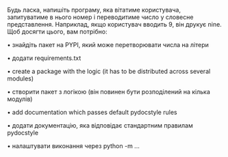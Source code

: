 Будь ласка, напишіть програму, яка вітатиме користувача,
запитуватиме в нього номер і переводитиме число у словесне представлення. 
Наприклад, якщо користувач вводить 9, він друкує nine. Щоб досягти цього, вам потрібно:

• знайдіть пакет на PYPI, який може перетворювати числа на літери

• додати requirements.txt

• create a package with the logic (it has to be distributed across several modules)

• створити пакет з логікою (він повинен бути розподілений на кілька модулів)

• add documentation which passes default pydocstyle rules

• додати документацію, яка відповідає стандартним правилам pydocstyle

• налаштувати виконання через python -m ...

